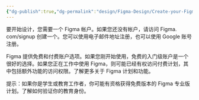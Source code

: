 ```yaml
---
{"dg-publish":true,"dg-permalink":"design/Figma-Design/Create-your-Figma-account","permalink":"/design/Figma-Design/Create-your-Figma-account/","metatags":{"description":"Before you start Who can use this feature","og:site_name":"DavonOs","og:title":"创建你的Figma账户","og:type":"article","og:url":"https://zuji.eu.org/design/Figma-Design/Create-your-Figma-account","og:image":"https://help.figma.com/hc/theming_assets/01HZFG1N1QJPKABHT3PHQQ0J9J","og:image: width":"200","og:image: alt":"articlecover","og:locale":"zh_cn"},"tags":["Design/UI/Figma"],"created":"2025-07-03 10:59","updated":"2025-07-05 08:12"}
---
```



要开始设计，您需要一个 Figma 帐户。如果您还没有帐户，请访问 Figma. com/signup 创建一个。您可以使用电子邮件地址注册，也可以使用 Google 账号注册。

Figma 提供免费和付费账户选项。如果您刚开始使用，免费的入门级账户是一个很好的选择。如果您正在工作中使用 Figma，则可能已经有权访问付费计划，其中包括额外功能的访问权限。了解更多关于 Figma 计划和功能。

提示：如果你是学生或教育工作者，你可能有资格获得免费版本的 Figma 专业版计划。了解如何验证你的教育身份。
